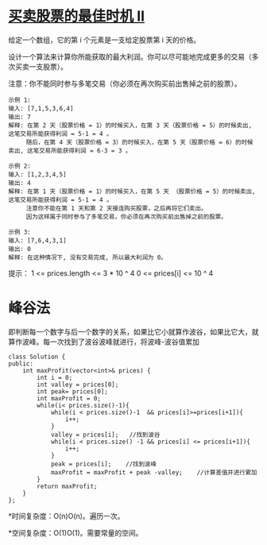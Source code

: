 # [买卖股票的最佳时机 II](https://leetcode-cn.com/leetbook/read/top-interview-questions-easy/x2zsx1/)
给定一个数组，它的第 i 个元素是一支给定股票第 i 天的价格。

设计一个算法来计算你所能获取的最大利润。你可以尽可能地完成更多的交易（多次买卖一支股票）。

注意：你不能同时参与多笔交易（你必须在再次购买前出售掉之前的股票）。

```
示例 1:
输入: [7,1,5,3,6,4]
输出: 7
解释: 在第 2 天（股票价格 = 1）的时候买入，在第 3 天（股票价格 = 5）的时候卖出, 这笔交易所能获得利润 = 5-1 = 4 。
     随后，在第 4 天（股票价格 = 3）的时候买入，在第 5 天（股票价格 = 6）的时候卖出, 这笔交易所能获得利润 = 6-3 = 3 。
```
```
示例 2:
输入: [1,2,3,4,5]
输出: 4
解释: 在第 1 天（股票价格 = 1）的时候买入，在第 5 天 （股票价格 = 5）的时候卖出, 这笔交易所能获得利润 = 5-1 = 4 。
     注意你不能在第 1 天和第 2 天接连购买股票，之后再将它们卖出。
     因为这样属于同时参与了多笔交易，你必须在再次购买前出售掉之前的股票。
```
```
示例 3:
输入: [7,6,4,3,1]
输出: 0
解释: 在这种情况下, 没有交易完成, 所以最大利润为 0。
```
提示：
1 <= prices.length <= 3 * 10 ^ 4
0 <= prices[i] <= 10 ^ 4


# 峰谷法
即判断每一个数字与后一个数字的关系，如果比它小就算作波谷，如果比它大，就算作波峰。每一次找到了波谷波峰就进行，将波峰-波谷值累加

```
class Solution {
public:
    int maxProfit(vector<int>& prices) {
        int i = 0;
        int valley = prices[0];
        int peak= prices[0];
        int maxProfit = 0;
        while(i< prices.size()-1){
            while(i < prices.size()-1  && prices[i]>=prices[i+1]){
                i++;
            }
            valley = prices[i];   //找到波谷
            while(i < prices.size() -1 && prices[i] <= prices[i+1]){
                i++;
            }
            peak = prices[i];    //找到波峰
            maxProfit = maxProfit + peak -valley;    //计算差值并进行累加
        }
        return maxProfit;
    }
};
```

*时间复杂度：O(n)O(n)。遍历一次。

*空间复杂度：O(1)O(1)。需要常量的空间。

